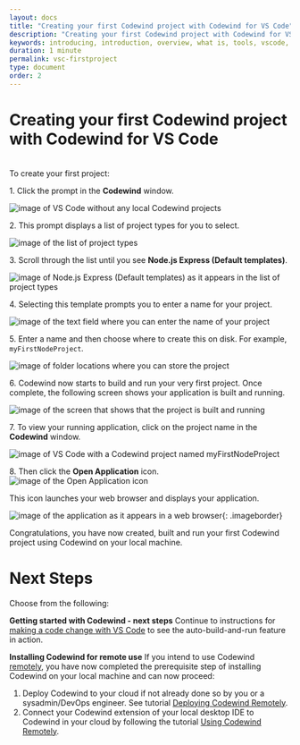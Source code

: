 ```yaml
---
layout: docs
title: "Creating your first Codewind project with Codewind for VS Code"
description: "Creating your first Codewind project with Codewind for VS Code"
keywords: introducing, introduction, overview, what is, tools, vscode, visual, studio, code, java, microprofile, spring, node, nodejs, node.js, javascript, Codewind for VS Code, tools, view, debug, integrate, open a shell session, toggle auto build, manually build, scope VS Code workspace, disable, enable, delete
duration: 1 minute
permalink: vsc-firstproject
type: document
order: 2
---
```

# Creating your first Codewind project with Codewind for VS Code
<br/>
To create your first project:

1\. Click the prompt in the **Codewind** window.

![image of VS Code without any local Codewind projects](images/createproject.png)

2\. This prompt displays a list of project types for you to select. 

![image of the list of project types](images/listtemplates.png)

3\. Scroll through the list until you see **Node.js Express (Default templates)**.

![image of Node.js Express (Default templates) as it appears in the list of project types](images/nodetemplate.png)

4\. Selecting this template prompts you to enter a name for your project.

![image of the text field where you can enter the name of your project](images/projectname.png)

5\. Enter a name and then choose where to create this on disk. For example, `myFirstNodeProject`.

![image of folder locations where you can store the project](images/projloc.png)

6\. Codewind now starts to build and run your very first project. Once complete, the following screen shows your application is built and running.

![image of the screen that shows that the project is built and running](images/allbuilt.png)

7\. To view your running application, click on the project name in the **Codewind** window. 

![image of VS Code with a Codewind project named myFirstNodeProject](images/launch.png)

8\. Then click the **Open Application** icon.
![image of the Open Application icon](images/launchicon.png)

This icon launches your web browser and displays your application.

![image of the application as it appears in a web browser](images/runningapp.png){: .imageborder}

Congratulations, you have now created, built and run your first Codewind project using Codewind on your local machine.

# Next Steps

Choose from the following:

**Getting started with Codewind - next steps** Continue to instructions for [making a code change with VS Code](./vsc-codechange.html) to see the auto-build-and-run feature in action.

**Installing Codewind for remote use** If you intend to use Codewind [remotely](./remote-codewind-overview.html), you have now completed the prerequisite step of installing Codewind on your local machine  and can now proceed:

1. Deploy Codewind to your cloud if not already done so by you or a sysadmin/DevOps engineer. See tutorial [Deploying Codewind Remotely](./remote-deploying-codewind.html).
2. Connect your Codewind extension of your local desktop IDE to Codewind in your cloud by following the tutorial [Using Codewind Remotely](./remote-codewind-overview.html).

